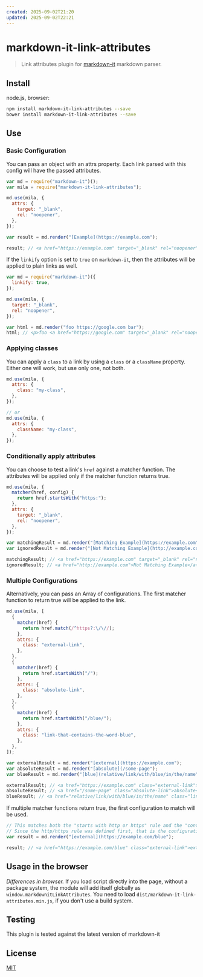 ```yaml
---
created: 2025-09-02T21:20
updated: 2025-09-02T22:21
---
```

# markdown-it-link-attributes

> Link attributes plugin for [markdown-it](https://github.com/markdown-it/markdown-it) markdown parser.

## Install

node.js, browser:

```bash
npm install markdown-it-link-attributes --save
bower install markdown-it-link-attributes --save
```

## Use

### Basic Configuration

You can pass an object with an attrs property. Each link parsed with this config will have the passed attributes.

```js
var md = require("markdown-it")();
var mila = require("markdown-it-link-attributes");

md.use(mila, {
  attrs: {
    target: "_blank",
    rel: "noopener",
  },
});

var result = md.render("[Example](https://example.com");

result; // <a href="https://example.com" target="_blank" rel="noopener">Example</a>
```

If the `linkify` option is set to `true` on `markdown-it`, then the attributes will be applied to plain links as well.

```js
var md = require("markdown-it")({
  linkify: true,
});

md.use(mila, {
  target: "_blank",
  rel: "noopener",
});

var html = md.render("foo https://google.com bar");
html; // <p>foo <a href="https://google.com" target="_blank" rel="noopener">https://google.com</a> bar</p>
```

### Applying classes

You can apply a `class` to a link by using a `class` or a `className` property. Either one will work, but use only one, not both.

```js
md.use(mila, {
  attrs: {
    class: "my-class",
  },
});

// or
md.use(mila, {
  attrs: {
    className: "my-class",
  },
});
```

### Conditionally apply attributes

You can choose to test a link's `href` against a matcher function. The attributes will be applied only if the matcher function returns true.

```js
md.use(mila, {
  matcher(href, config) {
    return href.startsWith("https:");
  },
  attrs: {
    target: "_blank",
    rel: "noopener",
  },
});

var matchingResult = md.render("[Matching Example](https://example.com");
var ignoredResult = md.render("[Not Matching Example](http://example.com");

matchingResult; // <a href="https://example.com" target="_blank" rel="noopener">Matching Example</a>
ignoredResult; // <a href="http://example.com">Not Matching Example</a>
```

### Multiple Configurations

Alternatively, you can pass an Array of configurations. The first matcher function to return true will be applied to the link.

```js
md.use(mila, [
  {
    matcher(href) {
      return href.match(/^https?:\/\//);
    },
    attrs: {
      class: "external-link",
    },
  },
  {
    matcher(href) {
      return href.startsWith("/");
    },
    attrs: {
      class: "absolute-link",
    },
  },
  {
    matcher(href) {
      return href.startsWith("/blue/");
    },
    attrs: {
      class: "link-that-contains-the-word-blue",
    },
  },
]);

var externalResult = md.render("[external](https://example.com");
var absoluteResult = md.render("[absolute](/some-page");
var blueResult = md.render("[blue](relative/link/with/blue/in/the/name");

externalResult; // <a href="https://example.com" class="external-link">external</a>
absoluteResult; // <a href="/some-page" class="absolute-link">absolute</a>
blueResult; // <a href="relative/link/with/blue/in/the/name" class="link-that-contains-the-word-blue">blue</a>
```

If multiple matcher functions return true, the first configuration to match will be used.

```js
// This matches both the "starts with http or https" rule and the "contains the word blue" rule.
// Since the http/https rule was defined first, that is the configuration that is used.
var result = md.render("[external](https://example.com/blue");

result; // <a href="https://example.com/blue" class="external-link">external</a>
```

## Usage in the browser

_Differences in browser._ If you load script directly into the page, without a package system, the module will add itself globally as `window.markdownitLinkAttributes`.
You need to load `dist/markdown-it-link-attributes.min.js`, if you don't use a build system.

## Testing

This plugin is tested against the latest version of markdown-it

## License

[MIT](https://github.com/markdown-it/markdown-it-footnote/blob/master/LICENSE)
